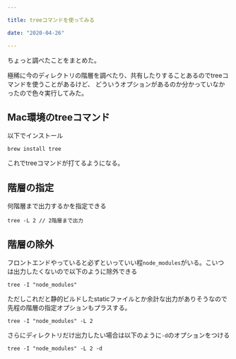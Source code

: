 ```yaml
---

title: treeコマンドを使ってみる

date: "2020-04-26"

---
```


ちょっと調べたことをまとめた。

極稀に今のディレクトリの階層を調べたり、共有したりすることあるのでtreeコマンドを使うことがあるけど、
どういうオプションがあるのか分かっていなかったので色々実行してみた。

## Mac環境のtreeコマンド

以下でインストール

```brew install tree```

これでtreeコマンドが打てるようになる。


## 階層の指定
何階層まで出力するかを指定できる

```tree -L 2 // 2階層まで出力```


## 階層の除外
フロントエンドやっていると必ずといっていい程```node_modules```がいる。こいつは出力したくないので以下のように除外できる

```tree -I "node_modules"```

ただしこれだと静的ビルドしたstaticファイルとか余計な出力がありそうなので先程の階層の指定オプションもプラスする。

```tree -I "node_modules" -L 2```

さらにディレクトリだけ出力したい場合は以下のように```-d```のオプションをつける

```tree -I "node_modules" -L 2 -d```






